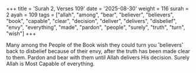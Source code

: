 +++
title = 'Surah 2, Verses 109'
date = '2025-08-30'
weight = 116
surah = 2
ayah = 109
tags = ["allah", "among", "bear", "believer", "believers", "book", "capable", "clear", "decision", "deliver", "delivers", "disbelief", "envy", "everything", "made", "pardon", "people", "surely", "truth", "turn", "wish"]
+++

Many among the People of the Book wish they could turn you ˹believers˺ back to disbelief because of their envy, after the truth has been made clear to them. Pardon and bear with them until Allah delivers His decision. Surely Allah is Most Capable of everything.